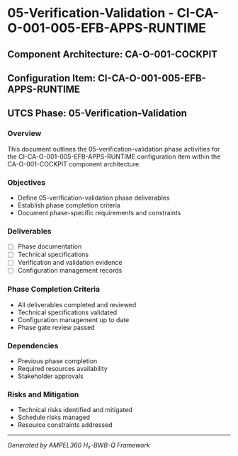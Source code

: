 # 05-Verification-Validation - CI-CA-O-001-005-EFB-APPS-RUNTIME

## Component Architecture: CA-O-001-COCKPIT
## Configuration Item: CI-CA-O-001-005-EFB-APPS-RUNTIME
## UTCS Phase: 05-Verification-Validation

### Overview
This document outlines the 05-verification-validation phase activities for the CI-CA-O-001-005-EFB-APPS-RUNTIME configuration item within the CA-O-001-COCKPIT component architecture.

### Objectives
- Define 05-verification-validation phase deliverables
- Establish phase completion criteria
- Document phase-specific requirements and constraints

### Deliverables
- [ ] Phase documentation
- [ ] Technical specifications
- [ ] Verification and validation evidence
- [ ] Configuration management records

### Phase Completion Criteria
- All deliverables completed and reviewed
- Technical specifications validated
- Configuration management up to date
- Phase gate review passed

### Dependencies
- Previous phase completion
- Required resources availability
- Stakeholder approvals

### Risks and Mitigation
- Technical risks identified and mitigated
- Schedule risks managed
- Resource constraints addressed

---
*Generated by AMPEL360 H₂-BWB-Q Framework*
